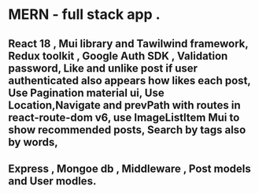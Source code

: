 # MERN - full stack app .

## React 18 , Mui library and Tawilwind framework, Redux toolkit , Google Auth SDK , Validation password, Like and unlike post if user authenticated also appears how likes each post, Use Pagination material ui, Use Location,Navigate and prevPath with routes in react-route-dom v6, use ImageListItem Mui to show recommended posts, Search by tags also by words,

## Express , Mongoe db , Middleware , Post models and User modles.
